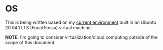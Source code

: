 # OS

This is being written based on my [current environment](https://github.com/LurkingFrog/dots) built in an
Ubuntu 20.04.1 LTS (Focal Fossa) virtual machine.

**NOTE**: I'm going to consider virtualization/cloud computing outside of the scope of this document.
